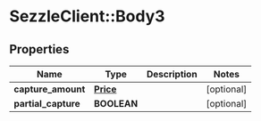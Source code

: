 # SezzleClient::Body3

## Properties
Name | Type | Description | Notes
------------ | ------------- | ------------- | -------------
**capture_amount** | [**Price**](Price.md) |  | [optional]
**partial_capture** | **BOOLEAN** |  | [optional]


